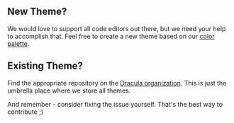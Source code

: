 ## New Theme?

We would love to support all code editors out there, but we need your help to 
accomplish that. Feel free to create a new theme based on our [color palette](https://github.com/dracula/dracula-theme#color-palette).

## Existing Theme?

Find the appropriate repository on the [Dracula organization](https://github.com/dracula). This is just the umbrella place where we store all themes.

And remember - consider fixing the issue yourself. That's the best way to contribute ;)
